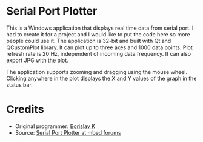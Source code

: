 # Serial Port Plotter

This is a Windows application that displays real time data from serial port. I had to create it for a project and I would like to put the code here so more people could use it. The application is 32-bit and built with Qt and QCustomPlot library. It can plot up to three axes and 1000 data points. Plot refresh rate is 20 Hz, independent of incoming data frequency. It can also export JPG with the plot.

The application supports zooming and dragging using the mouse wheel. Clicking anywhere in the plot displays the X and Y values of the graph in the status bar.

# Credits

* Original programmer: [Borislav K](https://developer.mbed.org/users/borislav/ )
* Source: [Serial Port Plotter at mbed forums](https://developer.mbed.org/users/borislav/notebook/serial-port-plotter/)
